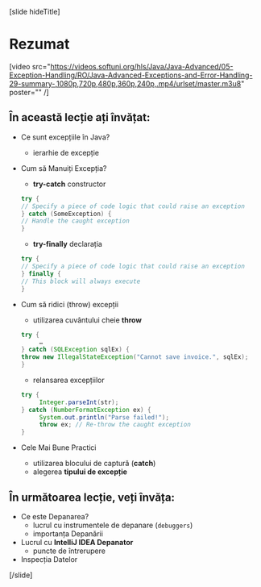 [slide hideTitle]
# Rezumat

[video src="https://videos.softuni.org/hls/Java/Java-Advanced/05-Exception-Handling/RO/Java-Advanced-Exceptions-and-Error-Handling-29-summary-,1080p,720p,480p,360p,240p,.mp4/urlset/master.m3u8" poster="" /]

## În această lecție ați învățat:

- Ce sunt excepțiile în Java?
     - ierarhie de excepție
- Cum să Manuiți Excepția?
     - **try-catch** constructor
    ```java 
    try {
    // Specify a piece of code logic that could raise an exception 
    } catch (SomeException) {
    // Handle the caught exception
    }
    ```

     - **try-finally** declarația 
    ```java 
    try {
    // Specify a piece of code logic that could raise an exception 
    } finally {
    // This block will always execute
    }
    ```

- Cum să ridici (throw) excepții
     - utilizarea cuvântului cheie **throw**
     ```java
     try {
          …
     } catch (SQLException sqlEx) {
     throw new IllegalStateException("Cannot save invoice.", sqlEx);
     }
     ```
     
     - relansarea excepțiilor
     ```java
     try {
          Integer.parseInt(str);
     } catch (NumberFormatException ex) {
          System.out.println("Parse failed!");
          throw ex; // Re-throw the caught exception
     }
     ```

- Cele Mai Bune Practici
     - utilizarea blocului de captură (**catch**)
     - alegerea **tipului de excepție**

## În următoarea lecție, veți învăța:

- Ce este Depanarea?
     - lucrul cu instrumentele de depanare (`debuggers`)
     - importanța Depanării
- Lucrul cu **IntelliJ IDEА Depanator**
     - puncte de întrerupere
- Inspecția Datelor

[/slide]